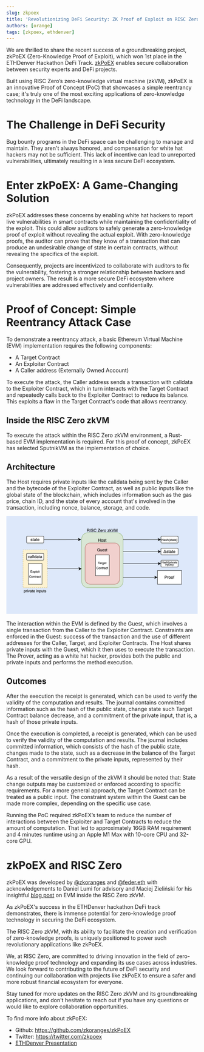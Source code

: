 ```yaml
---
slug: zkpoex
title: 'Revolutionizing DeFi Security: ZK Proof of Exploit on RISC Zero'
authors: [orange]
tags: [zkpoex, ethdenver]
---
```


We are thrilled to share the recent success of a groundbreaking project, zkPoEX (Zero-Knowledge Proof of Exploit), which won 1st place in the ETHDenver Hackathon DeFi Track. 
[zkPoEX](https://github.com/zkoranges/zkPoEX) enables secure collaboration between security experts and DeFi projects.

Built using RISC Zero’s zero-knowledge virtual machine (zkVM), zkPoEX is an innovative Proof of Concept (PoC) that showcases a simple reentrancy case; 
it's truly one of the most exciting applications of zero-knowledge technology in the DeFi landscape.

# The Challenge in DeFi Security

Bug bounty programs in the DeFi space can be challenging to manage and maintain. They aren't always honored, and compensation for white hat hackers may not be sufficient. 
This lack of incentive can lead to unreported vulnerabilities, ultimately resulting in a less secure DeFi ecosystem.

# Enter zkPoEX: A Game-Changing Solution

zkPoEX addresses these concerns by enabling white hat hackers to report live vulnerabilities in smart contracts while maintaining the confidentiality of the exploit. 
This could allow auditors to safely generate a zero-knowledge proof of exploit without revealing the actual exploit. 
With zero-knowledge proofs, the auditor can prove that they know of a transaction that can produce an undesirable change of state in certain contracts, without revealing the specifics of the exploit.

Consequently, projects are incentivized to collaborate with auditors to fix the vulnerability, fostering a stronger relationship between hackers and project owners. 
The result is a more secure DeFi ecosystem where vulnerabilities are addressed effectively and confidentially.

# Proof of Concept: Simple Reentrancy Attack Case

To demonstrate a reentrancy attack, a basic Ethereum Virtual Machine (EVM) implementation requires the following components:

- A Target Contract
- An Exploiter Contract
- A Caller address (Externally Owned Account)

To execute the attack, the Caller address sends a transaction with calldata to the Exploiter Contract, which in turn interacts with the Target Contract and repeatedly calls back to the Exploiter Contract to reduce its balance. 
This exploits a flaw in the Target Contract's code that allows reentrancy.

## Inside the RISC Zero zkVM 

To execute the attack within the RISC Zero zkVM environment, a Rust-based EVM implementation is required. 
For this proof of concept, zkPoEX has selected SputnikVM as the implementation of choice.

## Architecture

The Host requires private inputs like the calldata being sent by the Caller and the bytecode of the Exploiter Contract, as well as public inputs like the global state of the blockchain, which includes information such as the gas price, chain ID, and the state of every account that's involved in the transaction, including nonce, balance, storage, and code.

![](assets/zkpoex-diagram.png)

The interaction within the EVM is defined by the Guest, which involves a single transaction from the Caller to the Exploiter Contract. 
Constraints are enforced in the Guest: success of the transaction and the use of different addresses for the Caller, Target, and Exploiter Contracts. 
The Host shares private inputs with the Guest, which it then uses to execute the transaction. 
The Prover, acting as a white hat hacker, provides both the public and private inputs and performs the method execution.

## Outcomes

After the execution the receipt is generated, which can be used to verify the validity of the computation and results. 
The journal contains committed information such as the hash of the public state, change state such Target Contract balance decrease, and a commitment of the private input, that is, a hash of those private inputs.

Once the execution is completed, a receipt is generated, which can be used to verify the validity of the computation and results. 
The journal includes committed information, which consists of the hash of the public state, changes made to the state, such as a decrease in the balance of the Target Contract, and a commitment to the private inputs, represented by their hash.

As a result of the versatile design of the zkVM it should be noted that:
State change outputs may be customized or enforced according to specific requirements.
For a more general approach, the Target Contract can be treated as a public input.
The constraint system within the Guest can be made more complex, depending on the specific use case.

Running the PoC required zkPoEX’s team to reduce the number of interactions between the Exploiter and Target Contracts to reduce the amount of computation. 
That led to approximately 16GB RAM requirement and 4 minutes runtime using an Apple M1 Max with 10-core CPU and 32-core GPU.

# zkPoEX and RISC Zero

zkPoEX was developed by [@zkoranges](https://twitter.com/zkoranges) and [@feder.eth](https://twitter.com/feder_eth) with acknowledgements to Daniel Lumi for advisory and Maciej Zieliński for his insightful [blog post](https://odra.dev/blog/evm-at-risc0/) on EVM inside the RISC Zero zkVM. 

As zkPoEX's success in the ETHDenver hackathon DeFi track demonstrates, there is immense potential for zero-knowledge proof technology in securing the DeFi ecosystem. 

The RISC Zero zkVM, with its ability to facilitate the creation and verification of zero-knowledge proofs, is uniquely positioned to power such revolutionary applications like zkPoEX.

We, at RISC Zero, are committed to driving innovation in the field of zero-knowledge proof technology and expanding its use cases across industries. 
We look forward to contributing to the future of DeFi security and continuing our collaboration with projects like zkPoEX to ensure a safer and more robust financial ecosystem for everyone.

Stay tuned for more updates on the RISC Zero zkVM and its groundbreaking applications, and don't hesitate to reach out if you have any questions or would like to explore collaboration opportunities.

To find more info about zkPoEX: 
- Github: https://github.com/zkoranges/zkPoEX
- Twitter: https://twitter.com/zkpoex
- [ETHDenver Presentation](https://www.youtube.com/watch?v=c_s75S8ptyU&t=3965s)